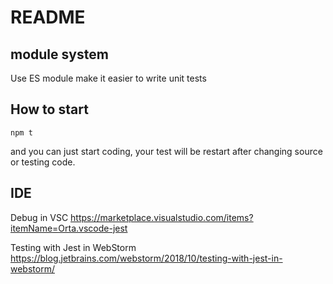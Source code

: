 # README
## module system
Use ES module make it easier to write unit tests

## How to start
```
npm t
```
and you can just start coding, your test will be restart after changing source or testing code.

## IDE
Debug in VSC
https://marketplace.visualstudio.com/items?itemName=Orta.vscode-jest

Testing with Jest in WebStorm
https://blog.jetbrains.com/webstorm/2018/10/testing-with-jest-in-webstorm/
